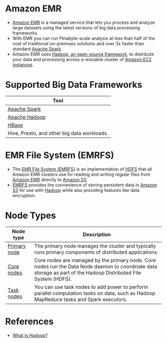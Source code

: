 # Amazon EMR
- [Amazon EMR](https://aws.amazon.com/emr/) is a managed service that lets you process and analyze large datasets using the latest versions of big data processing frameworks.
- With EMR you can run Petabyte-scale analysis at less than half of the cost of traditional on-premises solutions and over 3x faster than standard [Apache Spark](../../../../6_BigDataServices/DataProcessing/ApacheSpark.md). 
- Amazon EMR uses [Hadoop, an open-source framework](../../../../6_BigDataServices/ApacheHadoop/Readme.md), to distribute your data and processing across a resizable cluster of [Amazon EC2 instances](../../../3_ComputeServices/AmazonEC2/Readme.md).

# Supported Big Data Frameworks

| Tool                                                                                                                      |
|---------------------------------------------------------------------------------------------------------------------------|
| [Apache Spark](../../../../6_BigDataServices/DataProcessing/ApacheSpark.md)         |
| [Apache Hadoop](../../../../6_BigDataServices/ApacheHadoop/Readme.md) |
| [HBase](../../../../3_DatabaseServices/11_WideColumn-Databases/ApacheHBase.md)                            |
| Hive, Presto, and other big data workloads.                                                                               |

# EMR File System (EMRFS)
- The [EMR File System (EMRFS)](https://docs.aws.amazon.com/emr/latest/ReleaseGuide/emr-fs.html) is an implementation of [HDFS](../../../../11_FileStorageServicesHDFS/ApacheHDFS.md) that all Amazon EMR clusters use for reading and writing regular files from [Amazon EMR]() directly to [Amazon S3](../../../7_StorageServices/3_ObjectStorageS3/Readme.md). 
- [EMRFS](https://docs.aws.amazon.com/emr/latest/ReleaseGuide/emr-fs.html) provides the convenience of storing persistent data in [Amazon S3](../../../7_StorageServices/3_ObjectStorageS3/Readme.md) for use with [Hadoop](../../../../6_BigDataServices/ApacheHadoop) while also providing features like data encryption.

# Node Types

| Node type                                                                                              | Description                                                                                                                                                      |
|--------------------------------------------------------------------------------------------------------|------------------------------------------------------------------------------------------------------------------------------------------------------------------|
| [Primary node](https://docs.aws.amazon.com/emr/latest/ManagementGuide/emr-master-core-task-nodes.html) | The primary node manages the cluster and typically runs primary components of distributed applications.                                                          |
| [Core nodes](https://docs.aws.amazon.com/emr/latest/ManagementGuide/emr-master-core-task-nodes.html)   | Core nodes are managed by the primary node. Core nodes run the Data Node daemon to coordinate data storage as part of the Hadoop Distributed File System (HDFS). |
| [Task nodes](https://docs.aws.amazon.com/emr/latest/ManagementGuide/emr-master-core-task-nodes.html)   | You can use task nodes to add power to perform parallel computation tasks on data, such as Hadoop MapReduce tasks and Spark executors.                           |

# References
- [What is Hadoop?](https://aws.amazon.com/emr/details/hadoop/what-is-hadoop/)